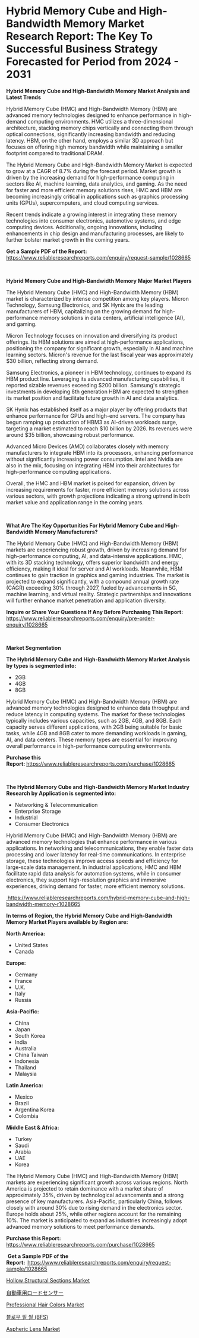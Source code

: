 <p><h1>Hybrid Memory Cube and High-Bandwidth Memory Market Research Report: The Key To Successful Business Strategy Forecasted for Period from 2024 - 2031</h1></p><p><strong>Hybrid Memory Cube and High-Bandwidth Memory Market Analysis and Latest Trends</strong></p>
<p><p>Hybrid Memory Cube (HMC) and High-Bandwidth Memory (HBM) are advanced memory technologies designed to enhance performance in high-demand computing environments. HMC utilizes a three-dimensional architecture, stacking memory chips vertically and connecting them through optical connections, significantly increasing bandwidth and reducing latency. HBM, on the other hand, employs a similar 3D approach but focuses on offering high memory bandwidth while maintaining a smaller footprint compared to traditional DRAM.</p><p>The Hybrid Memory Cube and High-Bandwidth Memory Market is expected to grow at a CAGR of 8.7% during the forecast period. Market growth is driven by the increasing demand for high-performance computing in sectors like AI, machine learning, data analytics, and gaming. As the need for faster and more efficient memory solutions rises, HMC and HBM are becoming increasingly critical in applications such as graphics processing units (GPUs), supercomputers, and cloud computing services.</p><p>Recent trends indicate a growing interest in integrating these memory technologies into consumer electronics, automotive systems, and edge computing devices. Additionally, ongoing innovations, including enhancements in chip design and manufacturing processes, are likely to further bolster market growth in the coming years.</p></p>
<p><strong>Get a Sample PDF of the Report:&nbsp;</strong> <a href="https://www.reliableresearchreports.com/enquiry/request-sample/1028665">https://www.reliableresearchreports.com/enquiry/request-sample/1028665</a></p>
<p>&nbsp;</p>
<p><strong>Hybrid Memory Cube and High-Bandwidth Memory Major Market Players</strong></p>
<p><p>The Hybrid Memory Cube (HMC) and High-Bandwidth Memory (HBM) market is characterized by intense competition among key players. Micron Technology, Samsung Electronics, and SK Hynix are the leading manufacturers of HBM, capitalizing on the growing demand for high-performance memory solutions in data centers, artificial intelligence (AI), and gaming.</p><p>Micron Technology focuses on innovation and diversifying its product offerings. Its HBM solutions are aimed at high-performance applications, positioning the company for significant growth, especially in AI and machine learning sectors. Micron's revenue for the last fiscal year was approximately $30 billion, reflecting strong demand.</p><p>Samsung Electronics, a pioneer in HBM technology, continues to expand its HBM product line. Leveraging its advanced manufacturing capabilities, it reported sizable revenues exceeding $200 billion. Samsung's strategic investments in developing 8th generation HBM are expected to strengthen its market position and facilitate future growth in AI and data analytics.</p><p>SK Hynix has established itself as a major player by offering products that enhance performance for GPUs and high-end servers. The company has begun ramping up production of HBM3 as AI-driven workloads surge, targeting a market estimated to reach $10 billion by 2026. Its revenues were around $35 billion, showcasing robust performance.</p><p>Advanced Micro Devices (AMD) collaborates closely with memory manufacturers to integrate HBM into its processors, enhancing performance without significantly increasing power consumption. Intel and Nvidia are also in the mix, focusing on integrating HBM into their architectures for high-performance computing applications.</p><p>Overall, the HMC and HBM market is poised for expansion, driven by increasing requirements for faster, more efficient memory solutions across various sectors, with growth projections indicating a strong uptrend in both market value and application range in the coming years.</p></p>
<p>&nbsp;</p>
<p><strong>What Are The Key Opportunities For Hybrid Memory Cube and High-Bandwidth Memory Manufacturers?</strong></p>
<p><p>The Hybrid Memory Cube (HMC) and High-Bandwidth Memory (HBM) markets are experiencing robust growth, driven by increasing demand for high-performance computing, AI, and data-intensive applications. HMC, with its 3D stacking technology, offers superior bandwidth and energy efficiency, making it ideal for server and AI workloads. Meanwhile, HBM continues to gain traction in graphics and gaming industries. The market is projected to expand significantly, with a compound annual growth rate (CAGR) exceeding 30% through 2027, fueled by advancements in 5G, machine learning, and virtual reality. Strategic partnerships and innovations will further enhance market penetration and application diversity.</p></p>
<p><strong>Inquire or Share Your Questions If Any Before Purchasing This Report:</strong> <a href="https://www.reliableresearchreports.com/enquiry/pre-order-enquiry/1028665">https://www.reliableresearchreports.com/enquiry/pre-order-enquiry/1028665</a></p>
<p>&nbsp;</p>
<p><strong>Market Segmentation</strong></p>
<p><strong>The Hybrid Memory Cube and High-Bandwidth Memory Market Analysis by types is segmented into:</strong></p>
<p><ul><li>2GB</li><li>4GB</li><li>8GB</li></ul></p>
<p><p>Hybrid Memory Cube (HMC) and High-Bandwidth Memory (HBM) are advanced memory technologies designed to enhance data throughput and reduce latency in computing systems. The market for these technologies typically includes various capacities, such as 2GB, 4GB, and 8GB. Each capacity serves different applications, with 2GB being suitable for basic tasks, while 4GB and 8GB cater to more demanding workloads in gaming, AI, and data centers. These memory types are essential for improving overall performance in high-performance computing environments.</p></p>
<p><strong>Purchase this Report:&nbsp;</strong><a href="https://www.reliableresearchreports.com/purchase/1028665">https://www.reliableresearchreports.com/purchase/1028665</a></p>
<p>&nbsp;</p>
<p><strong>The Hybrid Memory Cube and High-Bandwidth Memory Market Industry Research by Application is segmented into:</strong></p>
<p><ul><li>Networking & Telecommunication</li><li>Enterprise Storage</li><li>Industrial</li><li>Consumer Electronics</li></ul></p>
<p><p>Hybrid Memory Cube (HMC) and High-Bandwidth Memory (HBM) are advanced memory technologies that enhance performance in various applications. In networking and telecommunications, they enable faster data processing and lower latency for real-time communications. In enterprise storage, these technologies improve access speeds and efficiency for large-scale data management. In industrial applications, HMC and HBM facilitate rapid data analysis for automation systems, while in consumer electronics, they support high-resolution graphics and immersive experiences, driving demand for faster, more efficient memory solutions.</p></p>
<p><a href="https://www.reliableresearchreports.com/hybrid-memory-cube-and-high-bandwidth-memory-r1028665">&nbsp;https://www.reliableresearchreports.com/hybrid-memory-cube-and-high-bandwidth-memory-r1028665</a></p>
<p><strong>In terms of Region, the Hybrid Memory Cube and High-Bandwidth Memory Market Players available by Region are:</strong></p>
<p>
    <p> <strong> North America: </strong>
        <ul>
            <li>United States</li>
            <li>Canada</li>
        </ul>
        </p> 
    <p> <strong> Europe: </strong>
        <ul>
            <li>Germany</li>
            <li>France</li>
            <li>U.K.</li>
            <li>Italy</li>
            <li>Russia</li>
        </ul>
        </p> 
    <p> <strong> Asia-Pacific: </strong>
        <ul>
            <li>China</li>
            <li>Japan</li>
            <li>South Korea</li>
            <li>India</li>
            <li>Australia</li>
            <li>China Taiwan</li>
            <li>Indonesia</li>
            <li>Thailand</li>
            <li>Malaysia</li>
        </ul>
        </p> 
    <p> <strong> Latin America: </strong>
        <ul>
            <li>Mexico</li>
            <li>Brazil</li>
            <li>Argentina Korea</li>
            <li>Colombia</li>
        </ul>
        </p> 
    <p> <strong> Middle East & Africa: </strong>
        <ul>
            <li>Turkey</li>
            <li>Saudi</li>
            <li>Arabia</li>
            <li>UAE</li>
            <li>Korea</li>
        </ul>
    </p>
    </p>
<p><p>The Hybrid Memory Cube (HMC) and High-Bandwidth Memory (HBM) markets are experiencing significant growth across various regions. North America is projected to retain dominance with a market share of approximately 35%, driven by technological advancements and a strong presence of key manufacturers. Asia-Pacific, particularly China, follows closely with around 30% due to rising demand in the electronics sector. Europe holds about 25%, while other regions account for the remaining 10%. The market is anticipated to expand as industries increasingly adopt advanced memory solutions to meet performance demands.</p></p>
<p><strong>Purchase this Report: </strong><a href="https://www.reliableresearchreports.com/purchase/1028665">https://www.reliableresearchreports.com/purchase/1028665</a></p>
<p>&nbsp;<strong>Get a Sample PDF of the Report:&nbsp;&nbsp;</strong><a href="https://www.reliableresearchreports.com/enquiry/request-sample/1028665">https://www.reliableresearchreports.com/enquiry/request-sample/1028665</a></p>
<p><strong></strong></p>
<p><p><a href="https://issuu.com/reportprime-2/docs/hollow-structural-sections-market-s_8fd973c14a0190">Hollow Structural Sections Market</a></p><p><a href="https://medium.com/@jolyongue8huy/automotive-load-sensor-market-%E3%81%AF-%E3%82%B3%E3%82%B9%E3%83%88%E7%AE%A1%E7%90%86%E3%81%A8%E5%8A%B9%E7%8E%87%E5%90%91%E4%B8%8A%E3%82%92%E5%84%AA%E5%85%88%E3%81%97%E3%81%BE%E3%81%99-%E3%81%95%E3%82%89%E3%81%AB-%E5%A0%B1%E5%91%8A%E6%9B%B8%E3%81%AF%E5%B8%82%E5%A0%B4%E3%81%AE%E9%9C%80%E8%A6%81%E9%9D%A2%E3%81%A8%E4%BE%9B%E7%B5%A6%E9%9D%A2%E3%81%AE%E4%B8%A1%E6%96%B9%E3%82%92%E3%82%AB%E3%83%90%E3%83%BC%E3%81%97%E3%81%A6%E3%81%84%E3%81%BE%E3%81%99-automotive-load-e488297f4a78">自動車用ロードセンサー</a></p><p><a href="https://medium.com/@leneciacharles/this-report-aims-to-provide-a-comprehensive-presentation-of-the-global-market-for-professional-hair-85e94402847d">Professional Hair Colors Market</a></p><p><a href="https://medium.com/@ayesakhan333/blow-fill-seal-bfs-market-%EC%9D%98-%EA%B8%80%EB%A1%9C%EB%B2%8C-%EC%8B%9C%EC%9E%A5-%EA%B0%9C%EC%9A%94%EB%8A%94-%EC%A0%84-%EC%84%B8%EA%B3%84-%EB%B0%8F-%EC%A3%BC%EC%9A%94-%EC%8B%9C%EC%9E%A5%EC%9D%98-%EC%82%B0%EC%97%85%EC%97%90-%EC%98%81%ED%96%A5%EC%9D%84-%EB%AF%B8%EC%B9%98%EB%8A%94-%EC%A3%BC%EC%9A%94-%ED%8A%B8%EB%A0%8C%EB%93%9C%EC%97%90-%EB%8C%80%ED%95%9C-%EB%8F%85%ED%8A%B9%ED%95%9C-%EA%B4%80%EC%A0%90%EC%9D%84-%EC%A0%9C%EA%B3%B5%ED%95%A9%EB%8B%88%EB%8B%A4-9fe7d74281db">블로우 필 씰 (BFS)</a></p><p><a href="https://issuu.com/reportprime-2/docs/aspheric-lens-market-size-2030.pptx_8156c7e7dc9d9f">Aspheric Lens Market</a></p></p>